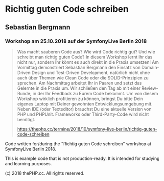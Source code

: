 # Richtig guten Code schreiben
## Sebastian Bergmann
### Workshop am 25.10.2018 auf der SymfonyLive Berlin 2018

> Was macht sauberen Code aus? Wie wird Code richtig gut? Und wie schreibt man richtig guten Code? In diesem Workshop lernt Ihr das nicht nur, sondern Ihr könnt es auch direkt in die Praxis umsetzen! Am Vormittag demonstriert Sebastian Bergmann den Einsatz von Domain-Driven Design und Test-Driven Development, natürlich nicht ohne auch über Themen wie Clean Code oder die SOLID-Prinzipien zu sprechen. Am Nachmittag arbeitet Ihr in Paaren und setzt das Gelernte in die Praxis um. Wir schließen den Tag ab mit einer Review-Runde, in der Ihr Feedback zu Eurem Code bekommt. Um von diesem Workshop wirklich profitieren zu können, bringst Du bitte Dein eigenes Laptop mit Deiner gewohnten Entwicklungsumgebung mit. Neben IDE (oder Texteditor) brauchst Du eine aktuelle Version von PHP und PHPUnit. Frameworks oder Third-Party-Code wird nicht benötigt.
>
> https://thephp.cc/termine/2018/10/symfony-live-berlin/richtig-guten-code-schreiben

Code written for/during the "Richtig guten Code schreiben" workshop at SymfonyLive Berlin 2018.

This is example code that is not production-ready. It is intended for studying and learning purposes.

(c) 2018 thePHP.cc. All rights reserved.
